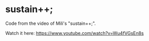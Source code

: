 # sustain++;

Code from the video of Mili's "sustain++;".

Watch it here: https://www.youtube.com/watch?v=Wu4fVGsEn8s